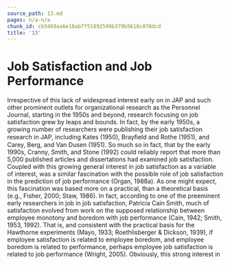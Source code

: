 ```yaml
---
source_path: 13.md
pages: n/a-n/a
chunk_id: cb5469aa6e10ab7f51892599b379b5618c078dcd
title: '13'
---
```

# Job Satisfaction and Job Performance

Irrespective of this lack of widespread interest early on in JAP and such other prominent outlets for organizational research as the Personnel Journal, starting in the 1950s and beyond, research focusing on job satisfaction grew by leaps and bounds. In fact, by the early 1950s, a growing number of researchers were publishing their job satisfaction research in JAP, including Kates (1950), Brayﬁeld and Rothe (1951), and Carey, Berg, and Van Dusen (1951). So much so in fact, that by the early 1990s, Cranny, Smith, and Stone (1992) could reliably report that more than 5,000 published articles and dissertations had examined job satisfaction. Coupled with this growing general interest in job satisfaction as a variable of interest, was a similar fascination with the possible role of job satisfaction in the prediction of job performance (Organ, 1988a). As one might expect, this fascination was based more on a practical, than a theoretical basis (e.g., Fisher, 2000; Staw, 1986). In fact, according to one of the preeminent early researchers in job in job satisfaction, Patricia Cain Smith, much of satisfaction evolved from work on the supposed relationship between employee monotony and boredom with job performance (Cain, 1942; Smith, 1953, 1992). That is, and consistent with the practical basis for the Hawthorne experiments (Mayo, 1933; Roethlisberger & Dickson, 1939), if employee satisfaction is related to employee boredom, and employee boredom is related to performance, perhaps employee job satisfaction is related to job performance (Wright, 2005). Obviously, this strong interest in
